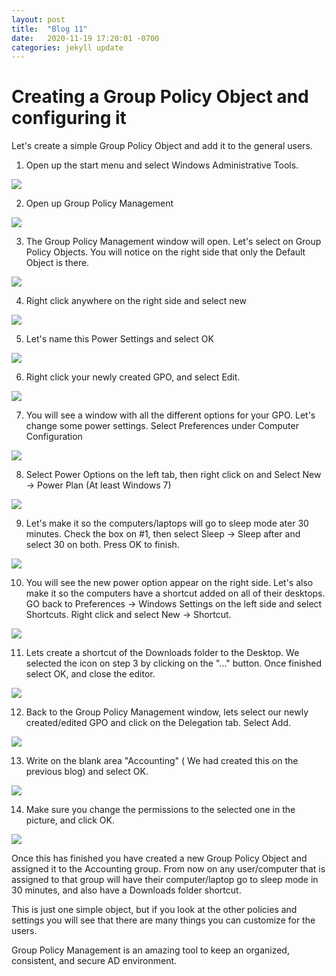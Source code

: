 ```yaml
---
layout: post
title:  "Blog 11"
date:   2020-11-19 17:20:01 -0700
categories: jekyll update
---
```


<h1>Creating a Group Policy Object and configuring it</h1>

Let's create a simple Group Policy Object and add it to the general users.

1) Open up the start menu and select Windows Administrative Tools.

<img src="https://i.imgur.com/POHXRkx.png">

2) Open up Group Policy Management

<img src="https://i.imgur.com/TAbLiLj.png">

3) The Group Policy Management window will open. Let's select on Group Policy Objects. You will notice on the right side that only the Default Object is there.

<img src="https://i.imgur.com/ekjf63X.png">

4) Right click anywhere on the right side and select new

<img src="https://i.imgur.com/sUGWH5w.png">

5) Let's name this Power Settings and select OK

<img src="https://i.imgur.com/RoruwWZ.png">

6) Right click your newly created GPO, and select Edit.

<img src="https://i.imgur.com/y6nLXL9.png">

7) You will see a window with all the different options for your GPO. Let's change some power settings. Select Preferences under Computer Configuration

<img src="https://i.imgur.com/2PpxdvJ.png">

8) Select Power Options on the left tab, then right click on and Select New -> Power Plan (At least Windows 7)

<img src="https://i.imgur.com/JBdrYcV.png">

9) Let's make it so the computers/laptops will go to sleep mode ater 30 minutes. Check the box on #1, then select Sleep -> Sleep after and select 30 on both. Press OK to finish.

<img src="https://i.imgur.com/uTbTx6L.png">

10) You will see the new power option appear on the right side. Let's also make it so the computers have a shortcut added on all of their desktops. GO back to Preferences -> Windows Settings on the left side and select Shortcuts. Right click and select New -> Shortcut.

<img src="https://i.imgur.com/VsAPix5.png">

11) Lets create a shortcut of the Downloads folder to the Desktop. We selected the icon on step 3 by clicking on the "..." button. Once finished select OK, and close the editor.

<img src="https://i.imgur.com/nXJ6GTP.png">

12) Back to the Group Policy Management window, lets select our newly created/edited GPO and click on the Delegation tab. Select Add.

<img src="https://i.imgur.com/iLORJmw.png">

13) Write on the blank area "Accounting" ( We had created this on the previous blog) and select OK.

<img src="https://i.imgur.com/SspZ5Gl.png">

14) Make sure you change the permissions to the selected one in the picture, and click OK.

<img src="https://i.imgur.com/h9NAYmt.png">


Once this has finished you have created a new Group Policy Object and assigned it to the Accounting group. From now on any user/computer that is assigned to that group will have their computer/laptop go to sleep mode in 30 minutes, and also have a Downloads folder shortcut.

This is just one simple object, but if you look at the other policies and settings you will see that there are many things you can customize for the users.

Group Policy Management is an amazing tool to keep an organized, consistent, and secure AD environment.